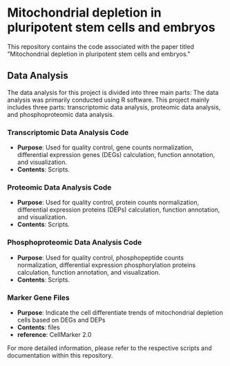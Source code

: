 # Mitochondrial depletion in pluripotent stem cells and embryos 

This repository contains the code associated with the paper titled "Mitochondrial depletion in pluripotent stem cells and embryos."

## Data Analysis

The data analysis for this project is divided into three main parts:
The data analysis was primarily conducted using R software. This project mainly includes three parts: transcriptomic data analysis, proteomic data analysis, and phosphoproteomic data analysis.

### Transcriptomic Data Analysis Code
- **Purpose**: Used for quality control, gene counts normalization, differential expression genes (DEGs) calculation, function annotation, and visualization.
- **Contents**: Scripts.

### Proteomic Data Analysis Code
- **Purpose**: Used for quality control, protein counts normalization, differential expression proteins (DEPs) calculation, function annotation, and visualization.
- **Contents**: Scripts.

### Phosphoproteomic Data Analysis Code
- **Purpose**: Used for quality control, phosphopeptide counts normalization, differential expression phosphorylation proteins calculation, function annotation, and visualization.
- **Contents**: Scripts.

### Marker Gene Files
- **Purpose**: Indicate the cell differentiate trends of mitochondrial depletion cells based on DEGs and DEPs
- **Contents**: files
- **reference**: CellMarker 2.0

For more detailed information, please refer to the respective scripts and documentation within this repository.
